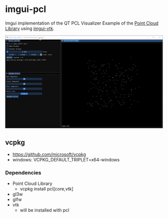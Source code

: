# imgui-pcl

Imgui implementation of the QT PCL Visualizer Example of the [Point Cloud Library](https://github.com/PointCloudLibrary/pcl/tree/master) using [imgui-vtk](https://github.com/trlsmax/imgui-vtk).

![](Imgui-pcl-demo.gif)

## vcpkg

- https://github.com/microsoft/vcpkg
- windows: VCPKG_DEFAULT_TRIPLET=x64-windows

### Dependencies

- Point Cloud Library
  - vcpkg install pcl[core,vtk]
- gl3w
- glfw
- vtk
  - will be installed with pcl

